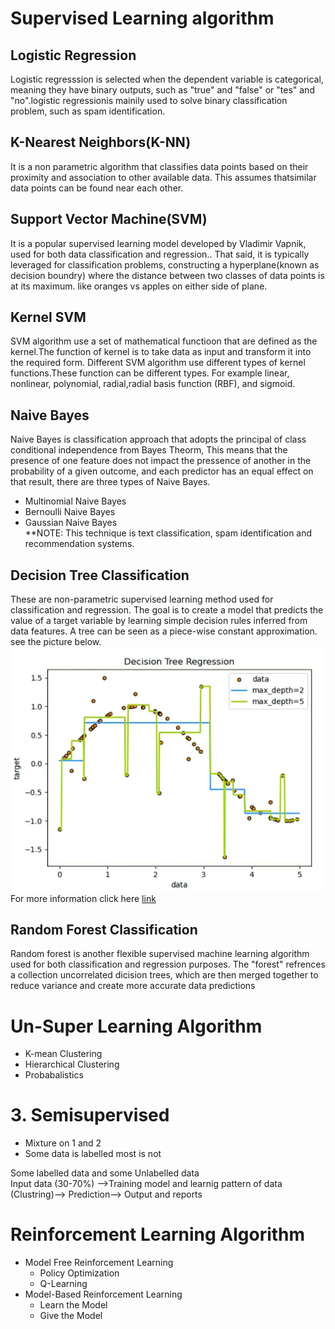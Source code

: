 # Supervised Learning algorithm

## Logistic Regression
Logistic regresssion is selected when the dependent variable is categorical, meaning they have binary outputs, such as "true" and "false" or "tes" and "no".logistic regressionis mainily used to solve binary classification problem, such as spam identification.

## K-Nearest Neighbors(K-NN)
It is a non parametric algorithm that classifies data points based on their proximity and association to other available data. This assumes thatsimilar data points can be found near each other.

## Support Vector Machine(SVM)
It is a popular supervised learning model developed by Vladimir Vapnik, used for both data classification and regression.. That said, it is typically leveraged for classification problems, constructing a hyperplane(known as decision boundry) where the distance between two classes of data points is at its maximum. like oranges vs apples on either side of plane.

## Kernel SVM
SVM algorithm use a set of mathematical functioon that are defined as the kernel.The function of kernel is to take data as input and transform it into the required form. Different SVM algorithm use different types of kernel functions.These function can be different types. For example linear, nonlinear, polynomial, radial,radial basis function (RBF), and sigmoid.

## Naive Bayes
Naive Bayes is classification approach that adopts the principal of class conditional independence from Bayes Theorm, This means that the presence of one feature does not impact the pressence of another in the probability of a given outcome, and each predictor has an equal effect on that result, there are three types of Naive Bayes.
- Multinomial Naive Bayes
- Bernoulli Naive Bayes
- Gaussian Naive Bayes\
**NOTE: This technique is text classification, spam identification and recommendation systems. 

## Decision Tree Classification
These are non-parametric supervised learning method used for classification and regression. The goal is to create a model that predicts the value of a target variable by learning simple decision rules inferred from data features. A tree can be seen as a piece-wise constant approximation. see the picture below. ![image](Capture.PNG)
For more information click here [link](https://scikit-learn.org/stable/modules/tree.html#classification)


## Random Forest Classification
Random forest is another flexible supervised machine learning algorithm used for both classification and regression purposes. The "forest" refrences a collection uncorrelated dicision trees, which are then merged together to reduce variance and create more accurate data predictions


# Un-Super Learning Algorithm
- K-mean Clustering
- Hierarchical Clustering
- Probabalistics

# 3. Semisupervised
- Mixture on 1 and 2
- Some data is labelled most is not

Some labelled data and some Unlabelled data\
Input data (30-70%) -->Training model and learnig pattern of data (Clustring)--> Prediction--> Output and reports

# Reinforcement Learning Algorithm
- Model Free Reinforcement Learning
  - Policy Optimization
  - Q-Learning
- Model-Based Reinforcement Learning
  - Learn the Model
  - Give the Model
